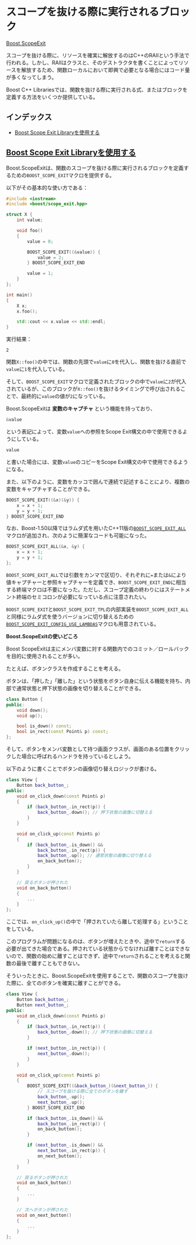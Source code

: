 # スコープを抜ける際に実行されるブロック
[Boost.ScopeExit](http://www.boost.org/doc/libs/release/libs/scope_exit/doc/html/index.html)

スコープを抜ける際に、リソースを確実に解放するのはC++のRAIIという手法で行われる。しかし、RAIIはクラスと、そのデストラクタを書くことによってリソースを解放するため、関数ローカルにおいて即興で必要となる場合にはコード量が多くなってしまう。

Boost C++ Librariesでは、関数を抜ける際に実行される式、またはブロックを定義する方法をいくつか提供している。


## インデックス
- [Boost Scope Exit Libraryを使用する](#scope-exit)


## <a name="scope-exit" href="#scope-exit">Boost Scope Exit Libraryを使用する</a>
Boost.ScopeExitは、関数のスコープを抜ける際に実行されるブロックを定義するための`BOOST_SCOPE_EXIT`マクロを提供する。

以下がその基本的な使い方である：

```cpp example
#include <iostream>
#include <boost/scope_exit.hpp>

struct X {
    int value;

    void foo()
    {
        value = 0;

        BOOST_SCOPE_EXIT((&value)) {
            value = 2;
        } BOOST_SCOPE_EXIT_END

        value = 1;
    }
};

int main()
{
    X x;
    x.foo();

    std::cout << x.value << std::endl;
}
```

実行結果：
```
2
```

関数`X::foo()`の中では、関数の先頭で`value`に`0`を代入し、関数を抜ける直前で`value`に`1`を代入している。

そして、`BOOST_SCOPE_EXIT`マクロで定義されたブロックの中で`value`に`2`が代入されているが、このブロックが`X::foo()`を抜けるタイミングで呼び出されることで、最終的に`value`の値が`2`になっている。

Boost.ScopeExitは **変数のキャプチャ** という機能を持っており、

```cpp
&value
```

という表記によって、変数`value`への参照をScope Exit構文の中で使用できるようにしている。

```cpp
value
```

と書いた場合には、変数`value`のコピーをScope Exit構文の中で使用できるようになる。

また、以下のように、変数をカッコで囲んで連続で記述することにより、複数の変数をキャプチャすることができる。
```cpp
BOOST_SCOPE_EXIT((&x)(&y)) {
    x = x + 1;
    y = y + 1;
} BOOST_SCOPE_EXIT_END
```

なお、Boost-1.50以降ではラムダ式を用いたC++11版の[`BOOST_SCOPE_EXIT_ALL`](http://www.boost.org/doc/libs/1_50_0/libs/scope_exit/doc/html/BOOST_SCOPE_EXIT_ALL.html)マクロが追加され、次のように簡潔なコードも可能になった。

```cpp
BOOST_SCOPE_EXIT_ALL(&x, &y) {
    x = x + 1;
    y = y + 1;
};
```

`BOOST_SCOPE_EXIT_ALL`では引数をカンマで区切り、それぞれに`=`または`&`により値キャプチャーと参照キャプチャーを定義でき、`BOOST_SCOPE_EXIT_END`に相当する終端マクロは不要になった。ただし、スコープ定義の終わりにはステートメント終端のセミコロンが必要になっている点に注意されたい。

`BOOST_SCOPE_EXIT`と`BOOST_SCOPE_EXIT_TPL`の内部実装を`BOOST_SCOPE_EXIT_ALL`と同様にラムダ式を使うバージョンに切り替えるための[`BOOST_SCOPE_EXIT_CONFIG_USE_LAMBDAS`](http://www.boost.org/doc/libs/1_50_0/libs/scope_exit/doc/html/BOOST_SCOPE_EXIT_CONFIG_USE_LAMBDAS.html)マクロも用意されている。


**Boost.ScopeExitの使いどころ**

Boost ScopeExitは主にメンバ変数に対する関数内でのコミット／ロールバックを目的に使用されることが多い。

たとえば、ボタンクラスを作成することを考える。

ボタンは、「押した」「離した」という状態をボタン自身に伝える機能を持ち、内部で通常状態と押下状態の画像を切り替えることができる。

```cpp
class Button {
public:
    void down();
    void up();

    bool is_down() const;
    bool in_rect(const Point& p) const;
};
```

そして、ボタンをメンバ変数として持つ画面クラスが、画面のある位置をクリックした場合に呼ばれるハンドラを持っているとしよう。

以下のように書くことでボタンの画像切り替えロジックが書ける。

```cpp
class View {
    Button back_button_;
public:
    void on_click_down(const Point& p)
    {
        if (back_button_.in_rect(p)) {
            back_button_.down(); // 押下状態の画像に切替える
        }
    }

    void on_click_up(const Point& p)
    {
        if (back_button_.is_down() &&
            back_button_.in_rect(p)) {
            back_button_.up(); // 通常状態の画像に切り替える
            on_back_button();
        }
    }

    // 戻るボタンが押された
    void on_back_button()
    {
        ...
    }
};
```

ここでは、`on_click_up()`の中で「押されていたら離して処理する」ということをしている。

このプログラムが問題になるのは、ボタンが増えたときや、途中で`return`する必要が出てきた場合である。押されている状態からでなければ離すことはできないので、関数の始めに離すことはできず、途中で`return`されることを考えると関数の最後で離すこともできない。

そういったときに、Boost.ScopeExitを使用することで、関数のスコープを抜けた際に、全てのボタンを確実に離すことができる。
```cpp
class View {
    Button back_button_;
    Button next_button_;
public:
    void on_click_down(const Point& p)
    {
        if (back_button_.in_rect(p)) {
            back_button_.down(); // 押下状態の画像に切替える
        }

        if (next_button_.in_rect(p)) {
            next_button_.down();
        }
    }

    void on_click_up(const Point& p)
    {
        BOOST_SCOPE_EXIT((&back_button_)(&next_button_)) {
            // スコープを抜ける際に全てのボタンを離す
            back_button_.up();
            next_button_.up();
        } BOOST_SCOPE_EXIT_END

        if (back_button_.is_down() &&
            back_button_.in_rect(p)) {
            on_back_button();
        }

        if (next_button_.is_down() &&
            next_button_.in_rect(p)) {
            on_next_button();
        }
    }

    // 戻るボタンが押された
    void on_back_button()
    {
        ...
    }

    // 次へボタンが押された
    void on_next_button()
    {
        ...
    }
};
```

